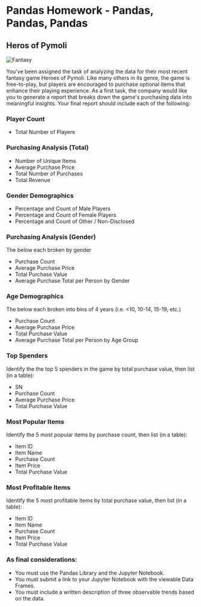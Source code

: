 # Pandas Homework - Pandas, Pandas, Pandas

## Heros of Pymoli 

![Fantasy](https://user-images.githubusercontent.com/76985209/110221179-8b6c2980-7e7f-11eb-8f25-6dbe6d44a593.png)

You've been assigned the task of analyzing the data for their most recent fantasy game Heroes of Pymoli.
Like many others in its genre, the game is free-to-play, but players are encouraged to purchase optional items that enhance their playing experience. As a first task, the company would like you to generate a report that breaks down the game's purchasing data into meaningful insights.
Your final report should include each of the following:

### Player Count
* Total Number of Players


### Purchasing Analysis (Total)

* Number of Unique Items
* Average Purchase Price
* Total Number of Purchases
* Total Revenue


### Gender Demographics

* Percentage and Count of Male Players
* Percentage and Count of Female Players
* Percentage and Count of Other / Non-Disclosed


### Purchasing Analysis (Gender)

The below each broken by gender
* Purchase Count
* Average Purchase Price
* Total Purchase Value
* Average Purchase Total per Person by Gender


### Age Demographics

The below each broken into bins of 4 years (i.e. <10, 10-14, 15-19, etc.)
* Purchase Count
* Average Purchase Price
* Total Purchase Value
* Average Purchase Total per Person by Age Group


### Top Spenders

Identify the the top 5 spenders in the game by total purchase value, then list (in a table):
* SN
* Purchase Count
* Average Purchase Price
* Total Purchase Value


### Most Popular Items

Identify the 5 most popular items by purchase count, then list (in a table):
* Item ID
* Item Name
* Purchase Count
* Item Price
* Total Purchase Value


### Most Profitable Items

Identify the 5 most profitable items by total purchase value, then list (in a table):
* Item ID
* Item Name
* Purchase Count
* Item Price
* Total Purchase Value


### As final considerations:

* You must use the Pandas Library and the Jupyter Notebook.
* You must submit a link to your Jupyter Notebook with the viewable Data Frames.
* You must include a written description of three observable trends based on the data.
